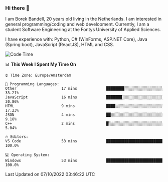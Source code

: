 ### Hi there 👋

I am Borek Bandell, 20 years old living in the Netherlands. I am interested in general programming/coding and web development. Currently, I am a student Software Engineering at the Fontys University of Applied Sciences.

I have experience with: Python, C# (WinForms, ASP.NET Core), Java (Spring boot), JavaScript (ReactJS), HTML and CSS.

<!--START_SECTION:waka-->
![Code Time](http://img.shields.io/badge/Code%20Time-239%20hrs%2041%20mins-blue)

📊 **This Week I Spent My Time On** 

```text
⌚︎ Time Zone: Europe/Amsterdam

💬 Programming Languages: 
Other                    17 mins             ████████░░░░░░░░░░░░░░░░░   33.21% 
JavaScript               16 mins             ███████░░░░░░░░░░░░░░░░░░   30.86% 
HTML                     9 mins              ████░░░░░░░░░░░░░░░░░░░░░   17.23% 
JSON                     4 mins              ██░░░░░░░░░░░░░░░░░░░░░░░   9.18% 
C++                      2 mins              █░░░░░░░░░░░░░░░░░░░░░░░░   5.04%

🔥 Editors: 
VS Code                  53 mins             █████████████████████████   100.0%

💻 Operating System: 
Windows                  53 mins             █████████████████████████   100.0%

```


 Last Updated on 07/10/2022 03:46:22 UTC
<!--END_SECTION:waka-->

<!--**tcBorek2002/tcBorek2002** is a ✨ _special_ ✨ repository because its `README.md` (this file) appears on your GitHub profile.

Here are some ideas to get you started:

- 🔭 I’m currently working on ...
- 🌱 I’m currently learning ...
- 👯 I’m looking to collaborate on ...
- 🤔 I’m looking for help with ...
- 💬 Ask me about ...
- 📫 How to reach me: ...
- 😄 Pronouns: ...
- ⚡ Fun fact: ...
-->
